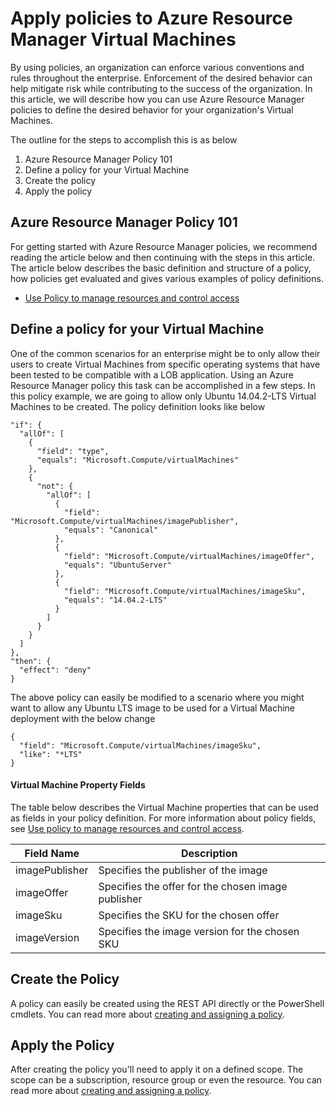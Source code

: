 <properties
    pageTitle="Apply policies to Azure Resource Manager Virtual Machines | Azure"
    description="How to apply a policy to an Azure Resource Manager Linux Virtual Machine"
    services="virtual-machines-linux"
    documentationcenter=""
    author="singhkays"
    manager="timlt"
    editor=""
    tags="azure-resource-manager" />
<tags
    ms.assetid="06778ab4-f8ff-4eed-ae10-26a276fc3faa"
    ms.service="virtual-machines-linux"
    ms.workload="infrastructure-services"
    ms.tgt_pltfrm="vm-linux"
    ms.devlang="na"
    ms.topic="article"
    ms.date="04/13/2016"
    wacn.date=""
    ms.author="singhkay" />

# Apply policies to Azure Resource Manager Virtual Machines
By using policies, an organization can enforce various conventions and rules throughout the enterprise. Enforcement of the desired behavior can help mitigate risk while contributing to the success of the organization. In this article, we will describe how you can use Azure Resource Manager policies to define the desired behavior for your organization's Virtual Machines.

The outline for the steps to accomplish this is as below

1. Azure Resource Manager Policy 101
2. Define a policy for your Virtual Machine
3. Create the policy
4. Apply the policy

## Azure Resource Manager Policy 101
For getting started with Azure Resource Manager policies, we recommend reading the article below and then continuing with the steps in this article. The article below describes the basic definition and structure of a policy, how policies get evaluated and gives various examples of policy definitions.

* [Use Policy to manage resources and control access](/documentation/articles/resource-manager-policy/)

## Define a policy for your Virtual Machine
One of the common scenarios for an enterprise might be to only allow their users to create Virtual Machines from specific operating systems that have been tested to be compatible with a LOB application. Using an Azure Resource Manager policy this task can be accomplished in a few steps.
In this policy example, we are going to allow only Ubuntu 14.04.2-LTS Virtual Machines to be created. The policy definition looks like below

    "if": {
      "allOf": [
        {
          "field": "type",
          "equals": "Microsoft.Compute/virtualMachines"
        },
        {
          "not": {
            "allOf": [
              {
                "field": "Microsoft.Compute/virtualMachines/imagePublisher",
                "equals": "Canonical"
              },
              {
                "field": "Microsoft.Compute/virtualMachines/imageOffer",
                "equals": "UbuntuServer"
              },
              {
                "field": "Microsoft.Compute/virtualMachines/imageSku",
                "equals": "14.04.2-LTS"
              }
            ]
          }
        }
      ]
    },
    "then": {
      "effect": "deny"
    }

The above policy can easily be modified to a scenario where you might want to allow any Ubuntu LTS image to be used for a Virtual Machine deployment with the below change

    {
      "field": "Microsoft.Compute/virtualMachines/imageSku",
      "like": "*LTS"
    }

#### Virtual Machine Property Fields
The table below describes the Virtual Machine properties that can be used as fields in your policy definition. For more information about policy fields, see [Use policy to manage resources and control access](/documentation/articles/resource-manager-policy/#fields).

| Field Name | Description |
| --- | --- |
| imagePublisher |Specifies the publisher of the image |
| imageOffer |Specifies the offer for the chosen image publisher |
| imageSku |Specifies the SKU for the chosen offer |
| imageVersion |Specifies the image version for the chosen SKU |

## Create the Policy
A policy can easily be created using the REST API directly or the PowerShell cmdlets. You can read more about [creating and assigning a policy](/documentation/articles/resource-manager-policy/#create-and-assign-a-policy).

## Apply the Policy
After creating the policy you'll need to apply it on a defined scope. The scope can be a subscription, resource group or even the resource. You can read more about [creating and assigning a policy](/documentation/articles/resource-manager-policy/#create-and-assign-a-policy).
